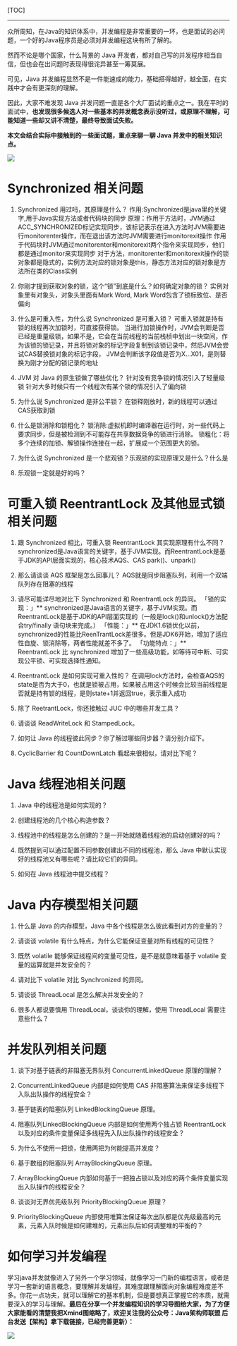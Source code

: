[TOC]

------

众所周知，在Java的知识体系中，并发编程是非常重要的一环，也是面试的必问题，一个好的Java程序员是必须对并发编程这块有所了解的。

然而不论是哪个国家，什么背景的 Java 开发者，都对自己写的并发程序相当自信，但也会在出问题时表现得很诧异甚至一筹莫展。

可见，Java 并发编程显然不是一件能速成的能力，基础搭得越好，越全面，在实践中才会有更深刻的理解。

因此，大家不难发现 Java 并发问题一直是各个大厂面试的重点之一。我在平时的面试中，**也发现很多候选人对一些基本的并发概念表示没听过，或原理不理解，可能知道一些却又讲不清楚，最终导致面试失败。**

**本文会结合实际中接触到的一些面试题，重点来聊一聊 Java 并发中的相关知识点。**



![](https://upload-images.jianshu.io/upload_images/11474088-c58e23306dc23c2f.png?imageMogr2/auto-orient/strip%7CimageView2/2/w/1240)

# **Synchronized 相关问题**

1.  Synchronized 用过吗，其原理是什么？
作用:Synchronized是java里的关键字,用于Java实现方法或者代码块的同步
原理：作用于方法时，JVM通过ACC_SYNCHRONIZED标记实现同步，该标记表示在进入方法时JVM需要进行monitorenter操作，而在退出该方法时JVM需要进行monitorexit操作
作用于代码块时JVM通过monitorenter和monitorexit两个指令来实现同步，他们都是通过monitor来实现同步
对于方法，monitorenter和monitorexit操作的锁对象都是隐式的，实例方法对应的锁对象是this，静态方法对应的锁对象是方法所在类的Class实例

2.  你刚才提到获取对象的锁，这个“锁”到底是什么？如何确定对象的锁？
实例对象里有对象头，对象头里面有Mark Word, Mark Word包含了锁标致位、是否偏向

3.  什么是可重入性，为什么说 Synchronized 是可重入锁？
可重入锁就是持有锁的线程再次加锁时，可直接获得锁。
当进行加锁操作时，JVM会判断是否已经是重量级锁，如果不是，它会在当前线程的当前栈桢中划出一块空间，作为该锁的锁记录，并且将锁对象的标记字段复制到该锁记录中，然后JVM会尝试CAS替换锁对象的标记字段，
JVM会判断该字段值是否为X...X01，是则替换为刚才分配的锁记录的地址

4.  JVM 对 Java 的原生锁做了哪些优化？
针对没有竞争锁的情况引入了轻量级锁
针对大多时候只有一个线程次有某个锁的情况引入了偏向锁

5.  为什么说 Synchronized 是非公平锁？
在锁释刚放时，新的线程可以通过CAS获取到锁

6.  什么是锁消除和锁粗化？
锁消除:虚拟机即时编译器在运行时，对一些代码上要求同步，但是被检测到不可能存在共享数据竞争的锁进行消除。
锁粗化：将多个连续的加锁、解锁操作连接在一起，扩展成一个范围更大的锁。

7.  为什么说 Synchronized 是一个悲观锁？乐观锁的实现原理又是什么？什么是

8.  乐观锁一定就是好的吗？

# **可重入锁 ReentrantLock 及其他显式锁相关问题**

1.  跟 Synchronized 相比，可重入锁 ReentrantLock 其实现原理有什么不同？
synchronized是Java语言的关键字，基于JVM实现。而ReentrantLock是基于JDK的API层面实现的，核心技术AQS、CAS park()、unpark()

2.  那么请谈谈 AQS 框架是怎么回事儿？
AQS就是同步阻塞队列，利用一个双端队列存在阻塞的线程

3.  请尽可能详尽地对比下 Synchronized 和 ReentrantLock 的异同。
「锁的实现：」** synchronized是Java语言的关键字，基于JVM实现。而ReentrantLock是基于JDK的API层面实现的（一般是lock()和unlock()方法配合try/finally 语句块来完成。）
「性能：」** 在JDK1.6锁优化以前，synchronized的性能比ReenTrantLock差很多。但是JDK6开始，增加了适应性自旋、锁消除等，两者性能就差不多了。
「功能特点：」** ReentrantLock 比 synchronized 增加了一些高级功能，如等待可中断、可实现公平锁、可实现选择性通知。

4.  ReentrantLock 是如何实现可重入性的？
在调用lock方法时，会检查AQS的state是否为大于0，也就是锁被占用，如果被占用这个时候会比较当前线程是否就是持有锁的线程，是则state+1并返回true，表示重入成功

5.  除了 ReetrantLock，你还接触过 JUC 中的哪些并发工具？

6.  请谈谈 ReadWriteLock 和 StampedLock。

7.  如何让 Java 的线程彼此同步？你了解过哪些同步器？请分别介绍下。

8.  CyclicBarrier 和 CountDownLatch 看起来很相似，请对比下呢？

# **Java 线程池相关问题**

1.  Java 中的线程池是如何实现的？

2.  创建线程池的几个核心构造参数？

3.  线程池中的线程是怎么创建的？是一开始就随着线程池的启动创建好的吗？

4.  既然提到可以通过配置不同参数创建出不同的线程池，那么 Java 中默认实现好的线程池又有哪些呢？请比较它们的异同。

5.  如何在 Java 线程池中提交线程？

# **Java 内存模型相关问题**

1.  什么是 Java 的内存模型，Java 中各个线程是怎么彼此看到对方的变量的？

2.  请谈谈 volatile 有什么特点，为什么它能保证变量对所有线程的可见性？

3.  既然 volatile 能够保证线程间的变量可见性，是不是就意味着基于 volatile 变量的运算就是并发安全的？

4.  请对比下 volatile 对比 Synchronized 的异同。

5.  请谈谈 ThreadLocal 是怎么解决并发安全的？

6.  很多人都说要慎用 ThreadLocal，谈谈你的理解，使用 ThreadLocal 需要注意些什么？

# **并发队列相关问题**

1.  谈下对基于链表的非阻塞无界队列 ConcurrentLinkedQueue 原理的理解？

2.  ConcurrentLinkedQueue 内部是如何使用 CAS 非阻塞算法来保证多线程下入队出队操作的线程安全？

3.  基于链表的阻塞队列 LinkedBlockingQueue 原理。

4.  阻塞队列LinkedBlockingQueue 内部是如何使用两个独占锁 ReentrantLock 以及对应的条件变量保证多线程先入队出队操作的线程安全？

5.  为什么不使用一把锁，使用两把为何能提高并发度？

6.  基于数组的阻塞队列 ArrayBlockingQueue 原理。

7.  ArrayBlockingQueue 内部如何基于一把独占锁以及对应的两个条件变量实现出入队操作的线程安全？

8.  谈谈对无界优先级队列 PriorityBlockingQueue 原理？

9.  PriorityBlockingQueue 内部使用堆算法保证每次出队都是优先级最高的元素，元素入队时候是如何建堆的，元素出队后如何调整堆的平衡的？

# **如何学习并发编程**

学习java并发就像进入了另外一个学习领域，就像学习一门新的编程语言，或者是学习一套新的语言概念，要理解并发编程，其难度跟理解面向对象编程难度差不多。你花一点功夫，就可以理解它的基本机制，但是要想真正掌握它的本质，就需要深入的学习与理解。**最后在分享一个并发编程知识的学习导图给大家，为了方便大家能看的清楚我把Xmind图缩略了，欢迎关注我的公众号：Java架构师联盟 后台发送【架构】拿下载链接，已经完善更新）：**

![](http://p3.pstatp.com/large/pgc-image/ecbdbccf387348aa8f392b31bfd6af21)
